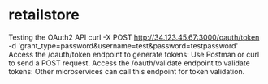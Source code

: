 # retailstore

Testing the OAuth2 API
curl -X POST http://34.123.45.67:3000/oauth/token -d 'grant_type=password&username=test&password=testpassword'
Access the /oauth/token endpoint to generate tokens:
Use Postman or curl to send a POST request.
Access the /oauth/validate endpoint to validate tokens:
Other microservices can call this endpoint for token validation.